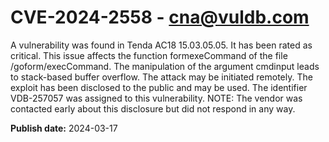 # CVE-2024-2558 - cna@vuldb.com

A vulnerability was found in Tenda AC18 15.03.05.05. It has been rated as critical. This issue affects the function formexeCommand of the file /goform/execCommand. The manipulation of the argument cmdinput leads to stack-based buffer overflow. The attack may be initiated remotely. The exploit has been disclosed to the public and may be used. The identifier VDB-257057 was assigned to this vulnerability. NOTE: The vendor was contacted early about this disclosure but did not respond in any way.

**Publish date:** 2024-03-17
